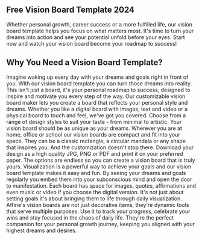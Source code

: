 ## Free Vision Board Template 2024

Whether personal growth, career success or a more fulfilled life, our vision board template helps you focus on what matters most. It's time to turn your dreams into action and see your potential unfold before your eyes. Start now and watch your vision board become your roadmap to success!

## Why You Need a Vision Board Template?

Imagine waking up every day with your dreams and goals right in front of you. With our vision board template you can turn those dreams into reality. This isn't just a board, it's your personal roadmap to success, designed to inspire and motivate you every step of the way.
Our customizable vision board maker lets you create a board that reflects your personal style and dreams. Whether you like a digital board with images, text and video or a physical board to touch and feel, we've got you covered. Choose from a range of design styles to suit your taste - from minimal to artistic. Your vision board should be as unique as your dreams.
Wherever you are at home, office or school our vision boards are compact and fit into your space. They can be a classic rectangle, a circular mandala or any shape that inspires you. And the customization doesn't stop there. Download your design as a high quality JPG, PNG or PDF and print it on your preferred paper. The options are endless so you can create a vision board that is truly yours.
Visualization is a powerful way to achieve your goals and our vision board template makes it easy and fun. By seeing your dreams and goals regularly you embed them into your subconscious mind and open the door to manifestation. Each board has space for images, quotes, affirmations and even music or video if you choose the digital version. It's not just about setting goals it's about bringing them to life through daily visualization.
Affine's vision boards are not just decorative items, they're dynamic tools that serve multiple purposes. Use it to track your progress, celebrate your wins and stay focused in the chaos of daily life. They're the perfect companion for your personal growth journey, keeping you aligned with your highest dreams and desires.
